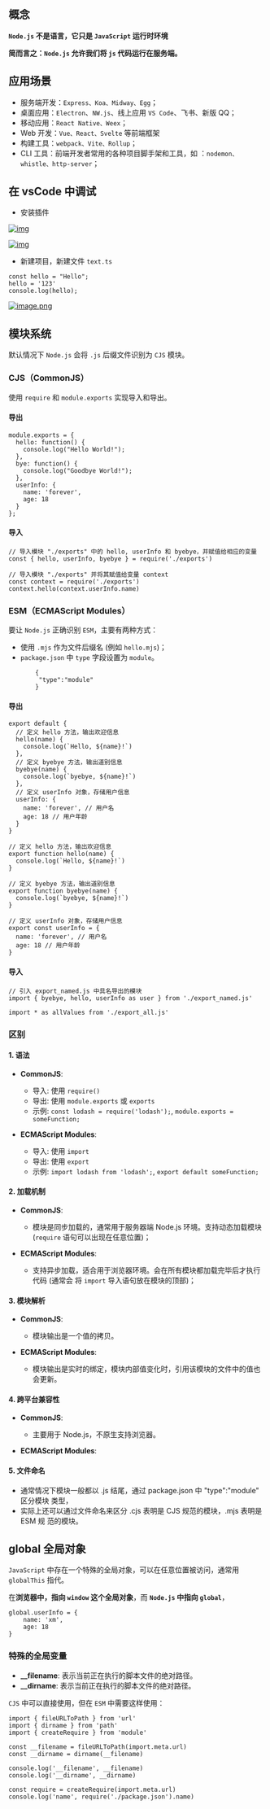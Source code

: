 ## 概念

**`Node.js` 不是语言，它只是 `JavaScript` 运行时环境**

**简而言之：`Node.js` 允许我们将 `js` 代码运行在服务端。**

## 应用场景

- 服务端开发：`Express、Koa、Midway、Egg`；
- 桌面应用：`Electron`、`NW.js`、线上应用 `VS Code`、飞书、新版 QQ；
- 移动应用：`React Native、Weex`；
- Web 开发：`Vue、React、Svelte` 等前端框架
- 构建工具：`webpack、Vite、Rollup`；
- CLI 工具：前端开发者常用的各种项目脚手架和工具，如
  ：`nodemon、whistle、http-server`；

## 在 vsCode 中调试

- 安装插件

<a data-fancybox title="img" href="https://p3-juejin.byteimg.com/tos-cn-i-k3u1fbpfcp/8e66af2284d4411a96f9ce7ed4f37f44~tplv-k3u1fbpfcp-jj-mark:1512:0:0:0:q75.awebp#?w=684&h=233&s=31777&e=png&b=1e1e1e">![img](https://p3-juejin.byteimg.com/tos-cn-i-k3u1fbpfcp/8e66af2284d4411a96f9ce7ed4f37f44~tplv-k3u1fbpfcp-jj-mark:1512:0:0:0:q75.awebp#?w=684&h=233&s=31777&e=png&b=1e1e1e)</a>

<a data-fancybox title="img" href="https://p3-juejin.byteimg.com/tos-cn-i-k3u1fbpfcp/2f38e864c6c043e881b93df1489b0f7f~tplv-k3u1fbpfcp-jj-mark:1512:0:0:0:q75.awebp#?w=677&h=248&s=39128&e=png&b=1f1f1f">![img](https://p3-juejin.byteimg.com/tos-cn-i-k3u1fbpfcp/2f38e864c6c043e881b93df1489b0f7f~tplv-k3u1fbpfcp-jj-mark:1512:0:0:0:q75.awebp#?w=677&h=248&s=39128&e=png&b=1f1f1f)</a>

- 新建项目，新建文件 `text.ts`

```
const hello = "Hello";
hello = '123'
console.log(hello);
```

<a data-fancybox title="image.png" href="https://p1-juejin.byteimg.com/tos-cn-i-k3u1fbpfcp/c32b5a7ca3834e20bed3271d488a9f06~tplv-k3u1fbpfcp-jj-mark:0:0:0:0:q75.image#?w=433&h=90&s=5793&e=png&b=232121">![image.png](https://p1-juejin.byteimg.com/tos-cn-i-k3u1fbpfcp/c32b5a7ca3834e20bed3271d488a9f06~tplv-k3u1fbpfcp-jj-mark:0:0:0:0:q75.image#?w=433&h=90&s=5793&e=png&b=232121)</a>

## 模块系统

默认情况下 `Node.js` 会将 `.js` 后缀文件识别为 `CJS` 模块。

### CJS（CommonJS）

使用 `require` 和 `module.exports` 实现导入和导出。

#### 导出

```
module.exports = {
  hello: function() {
    console.log("Hello World!");
  },
  bye: function() {
    console.log("Goodbye World!");
  },
  userInfo: {
    name: 'forever',
    age: 18
  }
};
```

#### 导入

```
// 导入模块 "./exports" 中的 hello, userInfo 和 byebye，并赋值给相应的变量
const { hello, userInfo, byebye } = require('./exports')

// 导入模块 "./exports" 并将其赋值给变量 context
const context = require('./exports')
context.hello(context.userInfo.name)
```

### ESM（ECMAScript Modules）

要让 `Node.js` 正确识别 `ESM`，主要有两种方式：

- 使用 `.mjs` 作为文件后缀名 (例如 `hello.mjs`)；
- `package.json` 中 `type` 字段设置为 `module`。
  ```
      {
       "type":"module"
      }
  ```

#### 导出

```
export default {
  // 定义 hello 方法，输出欢迎信息
  hello(name) {
    console.log(`Hello, ${name}!`)
  },
  // 定义 byebye 方法，输出道别信息
  byebye(name) {
    console.log(`byebye, ${name}!`)
  },
  // 定义 userInfo 对象，存储用户信息
  userInfo: {
    name: 'forever', // 用户名
    age: 18 // 用户年龄
  }
}

// 定义 hello 方法，输出欢迎信息
export function hello(name) {
  console.log(`Hello, ${name}!`)
}

// 定义 byebye 方法，输出道别信息
export function byebye(name) {
  console.log(`byebye, ${name}!`)
}

// 定义 userInfo 对象，存储用户信息
export const userInfo = {
  name: 'forever', // 用户名
  age: 18 // 用户年龄
}
```

#### 导入

```
// 引入 export_named.js 中具名导出的模块
import { byebye, hello, userInfo as user } from './export_named.js'

import * as allValues from './export_all.js'
```

### 区别

#### 1. 语法

- **CommonJS**:

  - 导入: 使用 `require()`
  - 导出: 使用 `module.exports` 或 `exports`
  - 示例: `const lodash = require('lodash');`, `module.exports = someFunction;`

- **ECMAScript Modules**:
  - 导入: 使用 `import`
  - 导出: 使用 `export`
  - 示例: `import lodash from 'lodash';`, `export default someFunction;`

#### 2. 加载机制

- **CommonJS**:

  - 模块是同步加载的，通常用于服务器端 Node.js 环境。支持动态加载模块 (`require`
    语句可以出现在任意位置)；

- **ECMAScript Modules**:
  - 支持异步加载，适合用于浏览器环境。会在所有模块都加载完毕后才执行代码 (通常会
    将 `import` 导入语句放在模块的顶部)；

#### 3. 模块解析

- **CommonJS**:

  - 模块输出是一个值的拷贝。

- **ECMAScript Modules**:
  - 模块输出是实时的绑定，模块内部值变化时，引用该模块的文件中的值也会更新。

#### 4. 跨平台兼容性

- **CommonJS**:

  - 主要用于 Node.js，不原生支持浏览器。

- **ECMAScript Modules**:

#### 5. 文件命名

- 通常情况下模块一般都以 .js 结尾，通过 package.json 中 "type":"module" 区分模块
  类型，
- 实际上还可以通过文件命名来区分 .cjs 表明是 CJS 规范的模块，.mjs 表明是 ESM 规
  范的模块。

## global 全局对象

`JavaScript` 中存在一个特殊的全局对象，可以在任意位置被访问，通常用 `globalThis`
指代。

在**浏览器中，指向 `window` 这个全局对象**，而 **`Node.js` 中指向 `global`**，

```
global.userInfo = {
    name: 'xm',
    age: 18
}
```

### 特殊的全局变量

- **\_\_filename**: 表示当前正在执行的脚本文件的绝对路径。
- **\_\_dirname**: 表示当前正在执行的脚本文件的绝对路径。

`CJS` 中可以直接使用，但在 `ESM` 中需要这样使用：

```
import { fileURLToPath } from 'url'
import { dirname } from 'path'
import { createRequire } from 'module'

const __filename = fileURLToPath(import.meta.url)
const __dirname = dirname(__filename)

console.log('__filename', __filename)
console.log('__dirname', __dirname)

const require = createRequire(import.meta.url)
console.log('name', require('./package.json').name)
```
